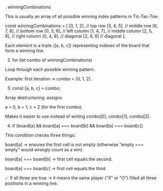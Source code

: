 . winningCombinations

This is usually an array of all possible winning index patterns in Tic-Tac-Toe:

const winningCombinations = [
  [0, 1, 2], // top row
  [3, 4, 5], // middle row
  [6, 7, 8], // bottom row
  [0, 3, 6], // left column
  [1, 4, 7], // middle column
  [2, 5, 8], // right column
  [0, 4, 8], // diagonal
  [2, 4, 6]  // diagonal
];


Each element is a triple ([a, b, c]) representing indexes of the board that form a winning line.

2. for (let combo of winningCombinations)

Loop through each possible winning pattern.

Example: first iteration → combo = [0, 1, 2].

3. const [a, b, c] = combo;

Array destructuring: assigns

a = 0, b = 1, c = 2 (for the first combo).

Makes it easier to use instead of writing combo[0], combo[1], combo[2].

4. if (board[a] && board[a] === board[b] && board[a] === board[c])

This condition checks three things:

board[a] → ensures the first cell is not empty (otherwise "empty === empty" would wrongly count as a win).

board[a] === board[b] → first cell equals the second.

board[a] === board[c] → first cell equals the third.

✅ If all three are true → it means the same player ("X" or "O") filled all three positions in a winning line.